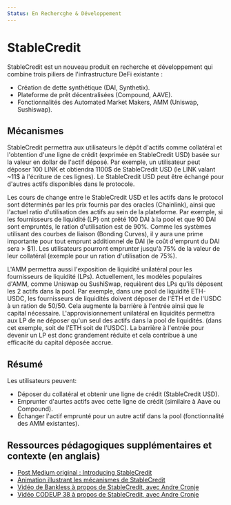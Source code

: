 ```yaml
---
Status: En Rechercghe & Développement
---
```


# StableCredit

StableCredit est un nouveau produit en recherche et développement qui combine trois piliers de l'infrastructure DeFi existante :

- Création de dette synthétique (DAI, Synthetix).
- Plateforme de prêt décentralisées (Compound, AAVE).
- Fonctionnalités des Automated Market Makers, AMM (Uniswap, Sushiswap). 

## Mécanismes

StableCredit permettra aux utilisateurs le dépôt d'actifs comme collatéral et l'obtention d'une ligne de crédit (exprimée en StableCredit USD) basée sur la valeur en dollar de l'actif déposé. Par exemple, un utilisateur peut déposer 100 LINK et obtiendra 1100$ de StableCredit USD (le LINK valant ~11$ à l'écriture de ces lignes). Le StableCredit USD peut être échangé pour d'autres actifs disponibles dans le protocole. 

Les cours de change entre le StableCredit USD et les actifs dans le protocol sont déterminés par les prix fournis par des oracles (Chainlink), ainsi que l'actuel ratio d'utilisation des actifs au sein de la plateforme. Par exemple, si les fournisseurs de liquidité (LP) ont prêté 100 DAI à la pool et que 90 DAI sont empruntés, le ration d'utilisation est de 90%. Comme les systèmes utilisant des courbes de liaison (Bonding Curves), il y aura une prime importante pour tout emprunt additionnel de DAI (le coût d'emprunt du DAI sera > \$1). Les utilisateurs pourront emprunter jusqu'à 75% de la valeur de leur collatéral (exemple pour un ration d'utilisation de 75%).

L'AMM permettra aussi l'exposition de liquidité unilatéral pour les fournisseurs de liquidité (LPs). Actuellement, les modèles populaires d'AMM, comme  Uniswap ou SushiSwap, requièrent des LPs qu'ils déposent les 2 actifs dans la pool. Par exemple, dans une pool de liquidité ETH-USDC, les fournisseurs de liquidités doivent déposer de l'ETH et de l'USDC à un ration de 50/50. Cela augmente la barrière à l'entrée ainsi que le capital nécessaire. L'approvisionnement unilatéral en liquidités permettra aux LP de ne déposer qu'un seul des actifs dans la pool de liquidités. (dans cet exemple, soit de l'ETH soit de l'USDC). La barrière à l'entrée pour devenir un LP est donc grandement réduite et cela contribue à une efficacité du capital déposée accrue. 

## Résumé

Les utilisateurs peuvent:

- Déposer du collatéral et obtenir une ligne de crédit (StableCredit USD).
- Emprunter d'aurtes actifs avec cette ligne de crédit (similaire à Aave ou Compound).
- Échanger l'actif emprunté pour un autre actif dans la pool (fonctionnalité des AMM existantes).

## Ressources pédagogiques supplémentaires et contexte (en anglais)

- [Post Medium original : Introducing StableCredit](https://medium.com/iearn/introducing-stablecredit-a-new-protocol-for-decentralized-lending-stablecoins-and-amms-7252a43ee56)
- [Animation illustrant les mécanismes de StableCredit](https://twitter.com/finematics/status/1305188626008100865)
- [Vidéo de Bankless à propos de StableCredit, avec Andre Cronje](https://www.youtube.com/watch?v=SkTuMVBLBNQ)
- [Vidéo CODEUP 38 à propos de StableCredit, avec Andre Cronje](https://www.youtube.com/watch?v=bdC3rNDChbw&feature=youtu.be&t=2002)
